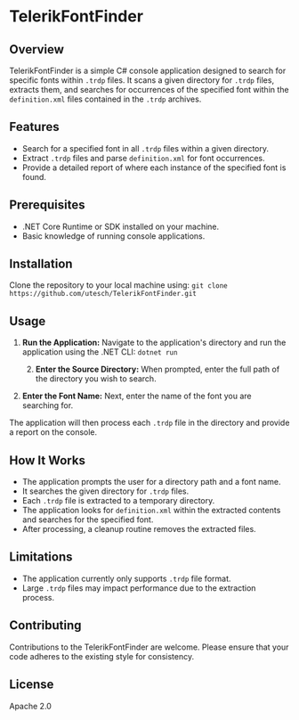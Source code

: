 ﻿# TelerikFontFinder

## Overview
TelerikFontFinder is a simple C# console application designed to search for specific fonts within `.trdp` files. It scans a given directory for `.trdp` files, extracts them, and searches for occurrences of the specified font within the `definition.xml` files contained in the `.trdp` archives.

## Features
- Search for a specified font in all `.trdp` files within a given directory.
- Extract `.trdp` files and parse `definition.xml` for font occurrences.
- Provide a detailed report of where each instance of the specified font is found.

## Prerequisites
- .NET Core Runtime or SDK installed on your machine.
- Basic knowledge of running console applications.

## Installation
Clone the repository to your local machine using: `git clone https://github.com/utesch/TelerikFontFinder.git`

## Usage
1. **Run the Application:**
   Navigate to the application's directory and run the application using the .NET CLI: `dotnet run`

   2. **Enter the Source Directory:**
When prompted, enter the full path of the directory you wish to search.

3. **Enter the Font Name:**
Next, enter the name of the font you are searching for.

The application will then process each `.trdp` file in the directory and provide a report on the console.

## How It Works
- The application prompts the user for a directory path and a font name.
- It searches the given directory for `.trdp` files.
- Each `.trdp` file is extracted to a temporary directory.
- The application looks for `definition.xml` within the extracted contents and searches for the specified font.
- After processing, a cleanup routine removes the extracted files.

## Limitations
- The application currently only supports `.trdp` file format.
- Large `.trdp` files may impact performance due to the extraction process.

## Contributing
Contributions to the TelerikFontFinder are welcome. Please ensure that your code adheres to the existing style for consistency.

## License
Apache 2.0